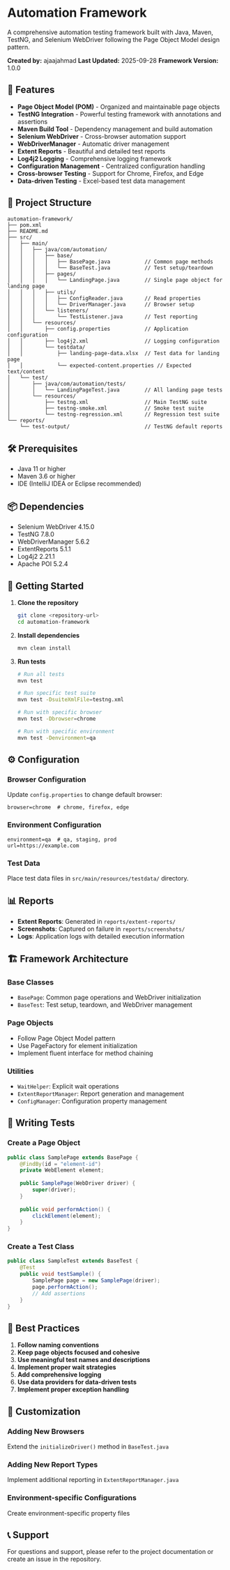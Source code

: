 # Automation Framework

A comprehensive automation testing framework built with Java, Maven, TestNG, and Selenium WebDriver following the Page Object Model design pattern.

**Created by:** ajaajahmad
**Last Updated:** 2025-09-28
**Framework Version:** 1.0.0

## 🚀 Features

- **Page Object Model (POM)** - Organized and maintainable page objects
- **TestNG Integration** - Powerful testing framework with annotations and assertions
- **Maven Build Tool** - Dependency management and build automation
- **Selenium WebDriver** - Cross-browser automation support
- **WebDriverManager** - Automatic driver management
- **Extent Reports** - Beautiful and detailed test reports
- **Log4j2 Logging** - Comprehensive logging framework
- **Configuration Management** - Centralized configuration handling
- **Cross-browser Testing** - Support for Chrome, Firefox, and Edge
- **Data-driven Testing** - Excel-based test data management

## 📁 Project Structure

```
automation-framework/
├── pom.xml
├── README.md
├── src/
│   ├── main/
│   │   ├── java/com/automation/
│   │   │   ├── base/
│   │   │   │   ├── BasePage.java           // Common page methods
│   │   │   │   └── BaseTest.java           // Test setup/teardown
│   │   │   ├── pages/
│   │   │   │   └── LandingPage.java        // Single page object for landing page
│   │   │   ├── utils/
│   │   │   │   ├── ConfigReader.java       // Read properties
│   │   │   │   └── DriverManager.java      // Browser setup
│   │   │   └── listeners/
│   │   │       └── TestListener.java       // Test reporting
│   │   └── resources/
│   │       ├── config.properties           // Application configuration
│   │       ├── log4j2.xml                  // Logging configuration
│   │       └── testdata/
│   │           ├── landing-page-data.xlsx  // Test data for landing page
│   │           └── expected-content.properties // Expected text/content
│   └── test/
│       ├── java/com/automation/tests/
│       │   └── LandingPageTest.java        // All landing page tests
│       └── resources/
│           ├── testng.xml                  // Main TestNG suite
│           ├── testng-smoke.xml            // Smoke test suite
│           └── testng-regression.xml       // Regression test suite
└── reports/
    └── test-output/                        // TestNG default reports
```

## 🛠️ Prerequisites

- Java 11 or higher
- Maven 3.6 or higher
- IDE (IntelliJ IDEA or Eclipse recommended)

## 📦 Dependencies

- Selenium WebDriver 4.15.0
- TestNG 7.8.0
- WebDriverManager 5.6.2
- ExtentReports 5.1.1
- Log4j2 2.21.1
- Apache POI 5.2.4

## 🚀 Getting Started

1. **Clone the repository**
   ```bash
   git clone <repository-url>
   cd automation-framework
   ```

2. **Install dependencies**
   ```bash
   mvn clean install
   ```

3. **Run tests**
   ```bash
   # Run all tests
   mvn test
   
   # Run specific test suite
   mvn test -DsuiteXmlFile=testng.xml
   
   # Run with specific browser
   mvn test -Dbrowser=chrome
   
   # Run with specific environment
   mvn test -Denvironment=qa
   ```

## ⚙️ Configuration

### Browser Configuration
Update `config.properties` to change default browser:
```properties
browser=chrome  # chrome, firefox, edge
```

### Environment Configuration
```properties
environment=qa  # qa, staging, prod
url=https://example.com
```

### Test Data
Place test data files in `src/main/resources/testdata/` directory.

## 📊 Reports

- **Extent Reports**: Generated in `reports/extent-reports/`
- **Screenshots**: Captured on failure in `reports/screenshots/`
- **Logs**: Application logs with detailed execution information

## 🏗️ Framework Architecture

### Base Classes
- `BasePage`: Common page operations and WebDriver initialization
- `BaseTest`: Test setup, teardown, and WebDriver management

### Page Objects
- Follow Page Object Model pattern
- Use PageFactory for element initialization
- Implement fluent interface for method chaining

### Utilities
- `WaitHelper`: Explicit wait operations
- `ExtentReportManager`: Report generation and management
- `ConfigManager`: Configuration property management

## 📝 Writing Tests

### Create a Page Object
```java
public class SamplePage extends BasePage {
    @FindBy(id = "element-id")
    private WebElement element;
    
    public SamplePage(WebDriver driver) {
        super(driver);
    }
    
    public void performAction() {
        clickElement(element);
    }
}
```

### Create a Test Class
```java
public class SampleTest extends BaseTest {
    @Test
    public void testSample() {
        SamplePage page = new SamplePage(driver);
        page.performAction();
        // Add assertions
    }
}
```

## 🤝 Best Practices

1. **Follow naming conventions**
2. **Keep page objects focused and cohesive**
3. **Use meaningful test names and descriptions**
4. **Implement proper wait strategies**
5. **Add comprehensive logging**
6. **Use data providers for data-driven tests**
7. **Implement proper exception handling**

## 🔧 Customization

### Adding New Browsers
Extend the `initializeDriver()` method in `BaseTest.java`

### Adding New Report Types
Implement additional reporting in `ExtentReportManager.java`

### Environment-specific Configurations
Create environment-specific property files

## 📞 Support

For questions and support, please refer to the project documentation or create an issue in the repository.
